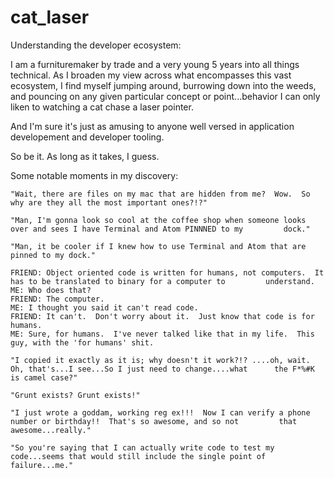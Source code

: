 # cat_laser
Understanding the developer ecosystem:

I am a furnituremaker by trade and a very young 5 years into all things technical.  As I broaden my view across what encompasses this vast ecosystem, I find myself jumping around, burrowing down into the weeds, and pouncing on any given particular concept or point...behavior I can only liken to watching a cat chase a laser pointer.

And I'm sure it's just as amusing to anyone well versed in application developement and developer tooling.  

So be it.  As long as it takes, I guess.

Some notable moments in my discovery:
    
    "Wait, there are files on my mac that are hidden from me?  Wow.  So why are they all the most important ones?!?"
    
    "Man, I'm gonna look so cool at the coffee shop when someone looks over and sees I have Terminal and Atom PINNNED to my         dock."
    
    "Man, it be cooler if I knew how to use Terminal and Atom that are pinned to my dock."
    
    FRIEND: Object oriented code is written for humans, not computers.  It has to be translated to binary for a computer to         understand.  
    ME: Who does that?  
    FRIEND: The computer.    
    ME: I thought you said it can't read code.
    FRIEND: It can't.  Don't worry about it.  Just know that code is for humans.
    ME: Sure, for humans.  I've never talked like that in my life.  This guy, with the 'for humans' shit.
    
    "I copied it exactly as it is; why doesn't it work?!? ....oh, wait.  Oh, that's...I see...So I just need to change....what      the F*%#K is camel case?"
    
    "Grunt exists? Grunt exists!"
    
    "I just wrote a goddam, working reg ex!!!  Now I can verify a phone number or birthday!!  That's so awesome, and so not         that awesome...really."  
    
    "So you're saying that I can actually write code to test my code...seems that would still include the single point of           failure...me."
